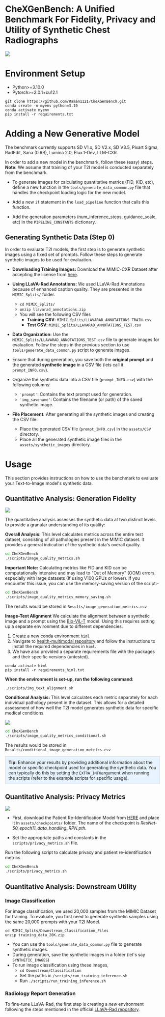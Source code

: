 # CheXGenBench: A Unified Benchmark For Fidelity, Privacy and Utility of Synthetic Chest Radiographs

![](assets/images/chexgenbench-overview.png)

# Environment Setup
- Python>=3.10.0
- Pytorch>=2.0.1+cu12.1
```
git clone https://github.com/Raman1121/CheXGenBench.git
conda create -n myenv python=3.10
conda activate myenv
pip install -r requirements.txt
```

# Adding a New Generative Model

The benchmark currently supports SD V1.x, SD V2.x, SD V3.5, Pixart Sigma, RadEdit, Sana (0.6B), Lumina 2.0, Flux.1-Dev, LLM-CXR. 

In order to add a new model in the benchmark, follow these (easy) steps. **Note:** We assume that training of your T2I model is conducted separately from the benchmark.

- To generate images for calculating quantitative metrics (FID, KID, etc), define a new function in the `tools/generate_data_common.py` file that handles the checkpoint loading logic for the new model.

- Add a new `if` statement in the `load_pipeline` function that calls this function.

- Add the generation parameters (num_inference_steps, guidance_scale, etc) in the `PIPELINE_CONSTANTS` dictionary.

## Generating Synthetic Data (Step 0)

In order to evaluate T2I models, the first step is to generate synthetic images using a fixed set of prompts. Follow these steps to generate synthetic images to be used for evaluation.

- **Downloading Training Images:** Download the MIMIC-CXR Dataset after accepting the license from [here](https://physionet.org/content/mimic-cxr/2.0.0/).
- **Using LLaVA-Rad Annotations:** We used LLaVA-Rad Annotations because of enhanced caption quality. They are presented in the `MIMIC_Splits/` folder.
    - `cd MIMIC_Splits/`
    - `unzip llavarad_annotations.zip`
    - You will see the following CSV files
        - **Training CSV**: `MIMIC_Splits/LLAVARAD_ANNOTATIONS_TRAIN.csv`
        - **Test CSV**: `MIMIC_Splits/LLAVARAD_ANNOTATIONS_TEST.csv`

- **Data Organization:** Use the `MIMIC_Splits/LLAVARAD_ANNOTATIONS_TEST.csv` file to generate images for evaluation. Follow the steps in the previous section to use `tools/generate_data_common.py` script to generate images.
- Ensure that during generation, you save both the **original prompt** and the generated **synthetic image** in a CSV file (lets call it `prompt_INFO.csv`).
- Organize the synthetic data into a CSV file (`prompt_INFO.csv`) with the following columns:
    - `'prompt'`: Contains the text prompt used for generation.
    - `'img_savename'`: Contains the filename (or path) of the saved synthetic image.
- **File Placement:** After generating all the synthetic images and creating the CSV file:
    - Place the generated CSV file (`prompt_INFO.csv`) in the `assets/CSV` directory.
    - Place all the generated synthetic image files in the `assets/synthetic_images` directory.

# Usage

This section provides instructions on how to use the benchmark to evaluate your Text-to-Image model's synthetic data.

## Quantitative Analysis: Generation Fidelity

![](assets/images/sana-performance.png)

The quantitative analysis assesses the synthetic data at two distinct levels to provide a granular understanding of its quality:

**Overall Analysis:** This level calculates metrics across the entire test dataset, consisting of all pathologies present in the MIMIC dataset. It provides a general indication of the synthetic data's overall quality.

```bash
cd CheXGenBench
./scripts/image_quality_metrics.sh
```

**Important Note:** Calculating metrics like FID and KID can be computationally intensive and may lead to "Out of Memory" (OOM) errors, especially with large datasets (If using V100 GPUs or lower). If you encounter this issue, you can use the memory-saving version of the script:-

```bash
cd CheXGenBench
./scripts/image_quality_metrics_memory_saving.sh
```

The results would be stored in `Results/image_generation_metrics.csv`

**Image-Text Alignment** We calculate the alignment between a synthetic image and a prompt using the [Bio-ViL-T](https://huggingface.co/microsoft/BiomedVLP-BioViL-T) model. Using this requires setting up a separate environment due to different dependencies. 

1. Create a new conda environment `himl`
2. Navigate to [health-multimodal repository](https://github.com/microsoft/hi-ml) and follow the instructions to install the required dependencies in `himl`.
3. We have also provided a separate requirements file with the packages and their specific versions (untested).
 ```
conda activate himl
pip install -r requirements_himl.txt
```

**When the environment is set-up, run the following command:**

`./scripts/img_text_alignment.sh`

**Conditional Analysis:** This level calculates each metric separately for each individual pathology present in the dataset. This allows for a detailed assessment of how well the T2I model generates synthetic data for specific medical conditions.

![](assets/images/conditional-metrics.png)

```bash
cd CheXGenBench
./scripts/image_quality_metrics_conditional.sh
```
The results would be stored in `Results/conditional_image_generation_metrics.csv`

<div style="border: 1px solid #ccc; padding: 10px; background-color: #e7f3fe;">
  <strong>Tip:</strong> Enhance your results by providing additional information about the model or specific checkpoint used for generating the synthetic data. You can typically do this by setting the <code>EXTRA_INFO</code>argument when running the scripts (refer to the example scripts for specific usage).
</div>

## Quantitative Analysis: Privacy Metrics

![](assets/images/Privacy-Metrics.png)

- First, download the Patient Re-Identification Model from [HERE](https://huggingface.co/raman07/Patient_ReIdentification_MIMIC/blob/main/ResNet-50_epoch11_data_handling_RPN.pth) and place it in `assets/checkpoints/` folder. The name of the checkpoint is *ResNet-50_epoch11_data_handling_RPN.pth*.

- Set the appropriate paths and constants in the `scripts/privacy_metrics.sh` file.

Run the following script to calculate privacy and patient re-identification metrics.
```bash
cd CheXGenBench
./scripts/privacy_metrics.sh
```

## Quantitative Analysis: Downstream Utility

### Image Classification

For image classification, we used 20,000 samples from the MIMIC Dataset for training. To evaluate, you first need to generate synthetic samples using the same 20,000 prompts with your T2I Model. 

```
cd MIMIC_Splits/Downstream_Classification_Files
unzip training_data_20K.zip
```

- You can use the `tools/generate_data_common.py` file to generate synthetic images.
- During generation, save the synthetic images in a folder (let's say `SYNTHETIC_IMAGES`)
- To run image classification using these images, 
    - `cd Downstream/Classification`
    - Set the paths in `/scripts/run_training_inference.sh`
    - Run `./scripts/run_training_inference.sh`

### Radiology Report Generation

To fine-tune LLaVA-Rad, the first step is creating a *new* environment following the steps mentioned in the official [LLaVA-Rad repository](https://github.com/microsoft/LLaVA-Rad).
